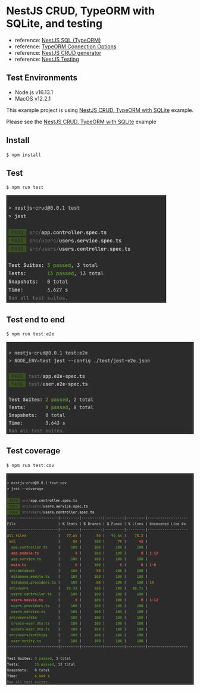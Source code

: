 # NestJS CRUD, TypeORM with SQLite, and testing
- reference: [NestJS SQL (TypeORM)](https://docs.nestjs.com/recipes/sql-typeorm)
- reference: [TypeORM Connection Options](https://typeorm.io/#/connection-options)
- reference: [NestJS CRUD generator](https://docs.nestjs.com/recipes/crud-generator)
- reference: [NestJS Testing](https://docs.nestjs.com/fundamentals/testing)

## Test Environments
- Node.js v16.13.1
- MacOS v12.2.1

This example project is using [NestJS CRUD, TypeORM with SQLite](https://github.com/taptorestart/nodejs-examples/tree/main/nestjs/nestjs-crud-sqlite) example.

Please see the [NestJS CRUD, TypeORM with SQLite](https://github.com/taptorestart/nodejs-examples/tree/main/nestjs/nestjs-crud-sqlite) example

## Install
```ssh
$ npm install
```

## Test
```ssh
$ npm run test
```
![Test result](screenshots/test-result.png)

## Test end to end
```ssh
$ npm run test:e2e
```
![Test e2e result](screenshots/test-e2e-result.png)

## Test coverage
```ssh
$ npm run test:cov
```
![Test coverage result](screenshots/test-cov-result.png)